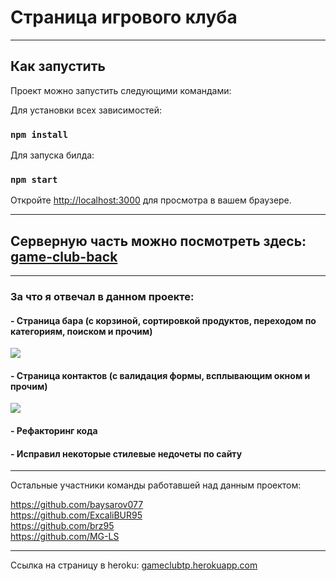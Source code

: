 # Страница игрового клуба

<hr>

## Как запустить

Проект можно запустить следующими командами:

Для установки всех зависимостей:

### `npm install`

Для запуска билда:

### `npm start`

Откройте [http://localhost:3000](http://localhost:3000) для просмотра в вашем браузере.

<hr>

## Серверную часть можно посмотреть здесь: [game-club-back](https://github.com/darrowv/game-club-back/tree/nasyr)

<hr>

### За что я отвечал в данном проекте:

#### - Страница бара (с корзиной, сортировкой продуктов, переходом по категориям, поиском и прочим)

![](https://github.com/darrowv/game-club-front/blob/nasyr/public/bar.gif)

#### - Страница контактов (с валидация формы, всплывающим окном и прочим)

![](https://github.com/darrowv/game-club-front/blob/nasyr/public/contacts.gif)

#### - Рефакторинг кода
#### - Исправил некоторые стилевые недочеты по сайту

<hr>

Остальные участники команды работавшей над данным проектом:

https://github.com/baysarov077
</br>
https://github.com/ExcaliBUR95
</br>
https://github.com/brz95
</br>
https://github.com/MG-LS

<hr>

Ссылка на страницу в heroku: [gameclubtp.herokuapp.com](https://gameclubtp.herokuapp.com/)

